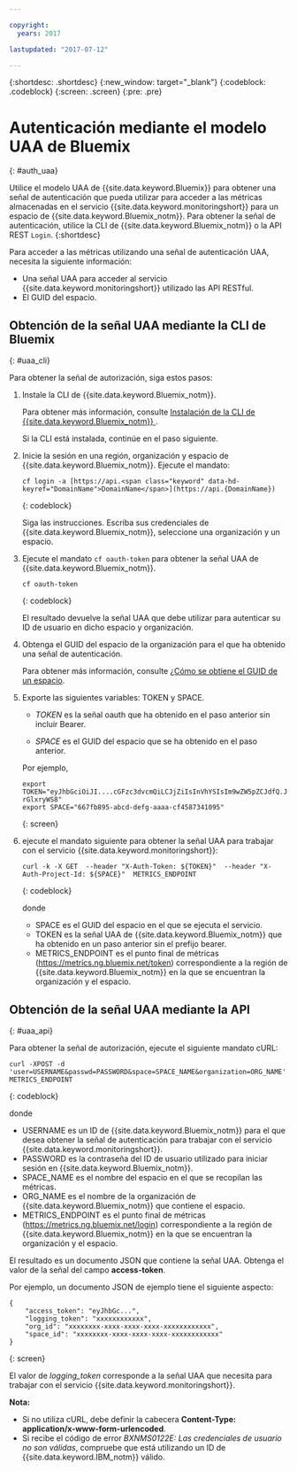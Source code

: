 ```yaml
---

copyright:
  years: 2017

lastupdated: "2017-07-12"

---
```



{:shortdesc: .shortdesc}
{:new_window: target="_blank"}
{:codeblock: .codeblock}
{:screen: .screen}
{:pre: .pre}


# Autenticación mediante el modelo UAA de Bluemix
{: #auth_uaa}

Utilice el modelo UAA de {{site.data.keyword.Bluemix}} para obtener una señal de autenticación que pueda utilizar para acceder a las métricas almacenadas en el servicio {{site.data.keyword.monitoringshort}} para un espacio de {{site.data.keyword.Bluemix_notm}}. Para obtener la señal de autenticación, utilice la CLI de {{site.data.keyword.Bluemix_notm}} o la API REST `Login`.
{:shortdesc}

Para acceder a las métricas utilizando una señal de autenticación UAA, necesita la siguiente información:

* Una señal UAA para acceder al servicio {{site.data.keyword.monitoringshort}} utilizado las API RESTful.
* El GUID del espacio.

		
## Obtención de la señal UAA mediante la CLI de Bluemix
{: #uaa_cli}


Para obtener la señal de autorización, siga estos pasos:

1. Instale la CLI de {{site.data.keyword.Bluemix_notm}}.

   Para obtener más información, consulte [Instalación de la CLI de {{site.data.keyword.Bluemix_notm}} ](/docs/services/cloud-monitoring/qa/cli_qa.html#cli_qa).
   
   Si la CLI está instalada, continúe en el paso siguiente.
    
2. Inicie la sesión en una región, organización y espacio de {{site.data.keyword.Bluemix_notm}}. Ejecute el mandato:

    ```
    cf login -a [https://api.<span class="keyword" data-hd-keyref="DomainName">DomainName</span>](https://api.{DomainName})
    ```
    {: codeblock}

    Siga las instrucciones. Escriba sus credenciales de {{site.data.keyword.Bluemix_notm}}, seleccione una organización y un espacio.
	
3. Ejecute el mandato `cf oauth-token` para obtener la señal UAA de {{site.data.keyword.Bluemix_notm}}.

    ```
	cf oauth-token
	```
	{: codeblock}
	
	El resultado devuelve la señal UAA que debe utilizar para autenticar su ID de usuario en dicho espacio y organización.

4. Obtenga el GUID del espacio de la organización para el que ha obtenido una señal de autenticación.

   Para obtener más información, consulte [¿Cómo se obtiene el GUID de un espacio](/docs/services/cloud-monitoring/qa/cli_qa.html#space_guid).  	
5. Exporte las siguientes variables: TOKEN y SPACE.

    * *TOKEN* es la señal oauth que ha obtenido en el paso anterior sin incluir Bearer.
	
	* *SPACE* es el GUID del espacio que se ha obtenido en el paso anterior.
		
	Por ejemplo,
	
	```
	export TOKEN="eyJhbGciOiJI....cGFzc3dvcmQiLCJjZiIsInVhYSIsIm9wZW5pZCJdfQ.JaoaVudG4jqjeXz6q3JQL_SJJfoIFvY8m-rGlxryWS8"
	export SPACE="667fb895-abcd-defg-aaaa-cf4587341095"
	```
	{: screen}
	
6. ejecute el mandato siguiente para obtener la señal UAA para trabajar con el servicio {{site.data.keyword.monitoringshort}}:
 
    ```
	curl -k -X GET  --header "X-Auth-Token: ${TOKEN}"  --header "X-Auth-Project-Id: ${SPACE}"  METRICS_ENDPOINT
    ```
    {: codeblock}	
	
	donde
	* SPACE es el GUID del espacio en el que se ejecuta el servicio.
	* TOKEN es la señal UAA de {{site.data.keyword.Bluemix_notm}} que ha obtenido en un paso anterior sin el prefijo bearer.
	* METRICS_ENDPOINT es el punto final de métricas (https://metrics.ng.bluemix.net/token) correspondiente a la región de {{site.data.keyword.Bluemix_notm}} en la que se encuentran la organización y el espacio.

	
## Obtención de la señal UAA mediante la API
{: #uaa_api}

Para obtener la señal de autorización, ejecute el siguiente mandato cURL:

```
curl -XPOST -d 'user=USERNAME&passwd=PASSWORD&space=SPACE_NAME&organization=ORG_NAME' METRICS_ENDPOINT
```
{: codeblock}

donde

* USERNAME es un ID de {{site.data.keyword.Bluemix_notm}} para el que desea obtener la señal de autenticación para trabajar con el servicio {{site.data.keyword.monitoringshort}}.
* PASSWORD es la contraseña del ID de usuario utilizado para iniciar sesión en {{site.data.keyword.Bluemix_notm}}.
* SPACE_NAME es el nombre del espacio en el que se recopilan las métricas.
* ORG_NAME es el nombre de la organización de {{site.data.keyword.Bluemix_notm}} que contiene el espacio.
* METRICS_ENDPOINT es el punto final de métricas (https://metrics.ng.bluemix.net/login) correspondiente a la región de {{site.data.keyword.Bluemix_notm}} en la que se encuentran la organización y el espacio.

El resultado es un documento JSON que contiene la señal UAA. Obtenga el valor de la señal del campo **access-token**.

Por ejemplo, un documento JSON de ejemplo tiene el siguiente aspecto:

```
{
    "access_token": "eyJhbGc...",
    "logging_token": "xxxxxxxxxxxx",
    "org_id": "xxxxxxxx-xxxx-xxxx-xxxx-xxxxxxxxxxxx",
    "space_id": "xxxxxxxx-xxxx-xxxx-xxxx-xxxxxxxxxxxx"
}
```
{: screen}

El valor de *logging_token* corresponde a la señal UAA que necesita para trabajar con el servicio {{site.data.keyword.monitoringshort}}.
 
**Nota:**

* Si no utiliza cURL, debe definir la cabecera **Content-Type: application/x-www-form-urlencoded**.
* Si recibe el código de error *BXNMS0122E: Las credenciales de usuario no son válidas*, compruebe que está utilizando un ID de {{site.data.keyword.IBM_notm}} válido.


